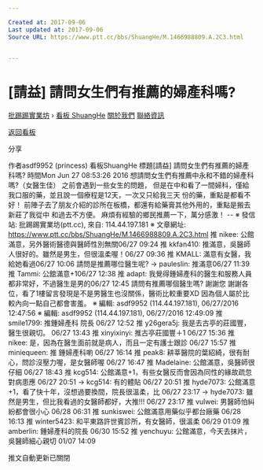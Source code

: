 ```yaml
---

Created at: 2017-09-06
Last updated at: 2017-09-06
Source URL: https://www.ptt.cc/bbs/ShuangHe/M.1466988809.A.2C3.html


---
```


# [請益] 請問女生們有推薦的婦產科嗎?


[批踢踢實業坊](https://www.ptt.cc/) › [看板 ShuangHe](https://www.ptt.cc/bbs/ShuangHe/index.html) [關於我們](https://www.ptt.cc/about.html) [聯絡資訊](https://www.ptt.cc/contact.html)

[返回看板](https://www.ptt.cc/bbs/ShuangHe/index.html)

分享

作者asdf9952 (princess)
看板ShuangHe
標題\[請益\] 請問女生們有推薦的婦產科嗎?
時間Mon Jun 27 08:53:26 2016
想請問女生們有推薦中永和不錯的婦產科嗎?（女醫生佳） 之前會遇到一些女生的問題， 但是在中和看了一間婦科，僅給我口服的藥，並且說一個療程是12天，一次又只給我三天 份的藥，重點是都看不好！ 前陣子去了朋友介紹的診所在板橋，都還有給藥膏其他外用的，重點是搬去新莊了我從中 和過去不方便。 麻煩有經驗的鄉民推薦一下，萬分感激！ -- ※ 發信站: 批踢踢實業坊(ptt.cc), 來自: 114.44.197.181 ※ 文章網址: <https://www.ptt.cc/bbs/ShuangHe/M.1466988809.A.2C3.html>
推 nikee: 公館滿意，另外醫術醫德與醫師性別無關06/27 09:24
推 kkfan410: 推滿意，吳醫師人很好的。雖然是男生，但很溫柔喔！06/27 09:36
推 KMALL: 滿意有女醫，我給她看過06/27 10:06
請問是推薦哪位醫生呢?
→ pauleslin: 推滿意06/27 11:39
推 Tammi: 公舘滿意+106/27 12:38
推 adapt: 我覺得鍾婦產科的醫生和服務人員都非常好，不過醫生是男的06/27 12:45
請問有推薦哪個醫生嗎? 謝謝您 謝謝各位，看了1樓留言發現是不是男醫生也沒關係，醫術比較重要XD 因為個人屬於比較內向一點自己都會害羞。 ※ 編輯: asdf9952 (114.44.197.181), 06/27/2016 12:47:56 ※ 編輯: asdf9952 (114.44.197.181), 06/27/2016 12:49:09
推 smile1799: 推鍾婦產科 院長 06/27 12:52
推 y26gera5j: 我是去古亭的莊國豐，醫生很親切。 06/27 13:43
推 xinyixinyi: 推古亭莊國豐＋1 06/27 15:36
推 nikee: 是，因為在醫生面前就是病人，而且一定有護士跟診 06/27 15:57
推 miniequeen: 推 鍾婦產科喲 06/27 16:14
推 peak8: 耕莘醫院的葉紹綺，很有耐心，問診沒壓力喔，是女醫師喔 06/27 16:47
推 Madelaine: 公館滿意，吳醫師很仔細 06/27 18:43
推 kcg514: 公館滿意+1，有些女醫反而會因為同性的緣故疏忽對病患應 06/27 20:51
→ kcg514: 有的體貼 06/27 20:51
推 hyde7073: 公館滿意+1，看了快十年，沒想過要換間，院長很溫柔，比 06/27 23:17
→ hyde7073: 雖然是男生，但比我看過的女醫師都好，大推!!! 06/27 23:17
推 vulwei: 男醫師怕糾紛都會很小心 06/28 06:31
推 sunkiswei: 公館滿意用藥似乎都台廠藥 06/28 16:13
推 winter5423: 和平東路許世賓診所，有女醫師，很溫柔 06/29 01:09
推 amberlin: 鍾婦產科的院長 06/30 15:52
推 yenchuyu: 公館滿意，今天去抹片，吳醫師細心親切 01/07 14:09

推文自動更新已關閉

